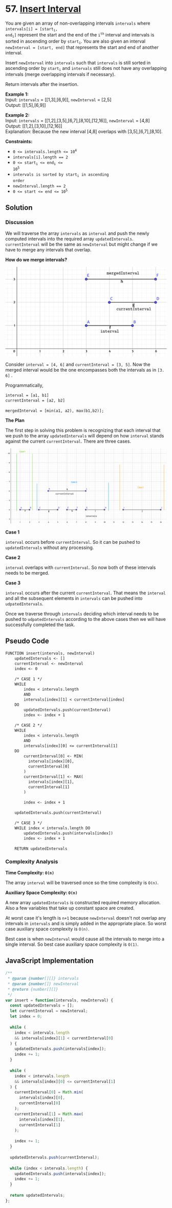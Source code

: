 # 57. [Insert Interval](https://leetcode.com/problems/insert-interval/)

You are given an array of non-overlapping intervals `intervals` where <code>intervals[i] = [start<sub>i</sub>, end<sub>i</sub>]</code> represent the start and the end of the <code>i<sup>th</sup></code> interval and intervals is sorted in ascending order by <code>start<sub>i</sub></code>. You are also given an interval `newInterval = [start, end]` that represents the start and end of another interval.

Insert `newInterval` into `intervals` such that `intervals` is still sorted in ascending order by <code>start<sub>i</sub></code> and `intervals` still does not have any overlapping intervals (merge overlapping intervals if necessary).

Return intervals after the insertion.

**Example 1:**  
Input: `intervals` = [[1,3],[6,9]], `newInterval` = [2,5]  
Output: [[1,5],[6,9]]

**Example 2:**  
Input: `intervals` = [[1,2],[3,5],[6,7],[8,10],[12,16]], `newInterval` = [4,8]  
Output: [[1,2],[3,10],[12,16]]  
Explanation: Because the new interval [4,8] overlaps with [3,5],[6,7],[8,10].

**Constraints:**

- <code>0 <= intervals.length <= 10<sup>4</sup></code>
- <code>intervals[i].length == 2</code>
- <code>0 <= start<sub>i</sub> <= end<sub>i</sub> <= 10<sup>5</sup></code>
- <code>intervals is sorted by start<sub>i</sub> in ascending order</code>
- <code>newInterval.length == 2</code>
- <code>0 <= start <= end <= 10<sup>5</sup></code>

## Solution

### Discussion

We will traverse the array `intervals` as `interval` and push the newly computed intervals into the required array `updatedIntervals`. `currentInterval` will be the same as `newInterval` but might change if we have to merge any intervals that overlap.

**How do we merge intervals?**    

![images](<./images/mergeInterval.png> "Merging Intervals")

Consider `interval = [4, 6]` and `currentInterval = [3, 5]`. Now the merged interval would be the one encompasses both the intervals as in `[3. 6]` .

Programmatically,

```
interval = [a1, b1]
currentInterval = [a2, b2]

mergedInterval = [min(a1, a2), max(b1,b2)];
```

**The Plan**

The first step in solving this problem is recognizing that each interval that we push to the array `updatedIntervals` will depend on how `interval` stands against the current `currentInterval`. There are three cases.

![image](<./images/cases.png> "Different Cases")

**Case 1**

`interval` occurs before `currentInterval`. So it can be pushed to `updatedIntervals` without any processing.

**Case 2**

`interval` overlaps with `currentInterval`. So now both of these intervals needs to be merged.

**Case 3**

`interval` occurs after the current `currentInterval`. That means the `interval` and all the subsequent elements in `intervals` can be pushed into `udpatedIntervals`.

Once we traverse through `intervals` deciding which interval needs to be pushed to `udpatedIntervals` according to the above cases then we will have successfully completed the task.

## Pseudo Code

```
FUNCTION insert(intervals, newInterval)
	updatedIntervals <- []
	currentInterval <- newInterval
	index <- 0
	
	/* CASE 1 */
	WHILE
		index < intervals.length
		AND
		intervals[index][1] < currentInterval[index]
	DO
	  	updatedIntervals.push(currentInterval)
		index <- index + 1

	/* CASE 2 */
	WHILE
		index < intervals.length
		AND
		intervals[index][0] <= currentInterval[1]
	DO
	    currentInterval[0] <- MIN(
	      intervals[index][0],
	      currentInterval[0]
	    )
	    currentInterval[1] <- MAX(
	      intervals[index][1],
	      currentInterval[1]
	    )
	
	    index <- index + 1

	updatedIntervals.push(currentInterval)

	/* CASE 3 */	
	WHILE index < intervals.length DO
		updatedIntervals.push(intervals[index])
		index <- index + 1
	
	RETURN updatedIntervals
```

### Complexity Analysis

**Time Complexity: `O(n)`**

The array `interval` will be traversed once so the time complexity is `O(n)`.

**Auxiliary Space Complexity: `O(n)`**

A new array `updatedIntervals` is constructed required memory allocation. Also a few variables that take up constant space are created.

At worst case it's length is `n+1` because `newInterval` doesn't not overlap any intervals in `intervals` and is simply added in the appropriate place. So worst case auxiliary space complexity is `O(n)`.

Best case is when `newInterval` would cause all the intervals to merge into a single interval. So best case auxiliary space complexity is `O(1)`.


## JavaScript Implementation

```js
/**
 * @param {number[][]} intervals
 * @param {number[]} newInterval
 * @return {number[][]}
 */
var insert = function(intervals, newInterval) {
  const updatedIntervals = [];
  let currentInterval = newInterval;
  let index = 0;

  while (
    index < intervals.length
    && intervals[index][1] < currentInterval[0]
  ) {
    updatedIntervals.push(intervals[index]);
    index += 1;
  }

  while (
    index < intervals.length
    && intervals[index][0] <= currentInterval[1]
  ) {
    currentInterval[0] = Math.min(
      intervals[index][0],
      currentInterval[0]
    );
    currentInterval[1] = Math.max(
      intervals[index][1],
      currentInterval[1]
    );

    index += 1;
  }

  updatedIntervals.push(currentInterval);

  while (index < intervals.length) {
    updatedIntervals.push(intervals[index]);
    index += 1;
  }

  return updatedIntervals;
};
```
